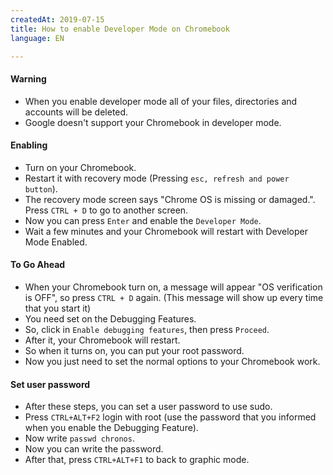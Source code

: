 ```yaml
---
createdAt: 2019-07-15
title: How to enable Developer Mode on Chromebook
language: EN

---
```


#### Warning

* When you enable developer mode all of your files, directories and accounts will be deleted.
* Google doesn't support your Chromebook in developer mode.

#### Enabling

* Turn on your Chromebook.
* Restart it with recovery mode (Pressing `esc, refresh and power button`).
* The recovery mode screen says "Chrome OS is missing or damaged.". Press `CTRL + D` to go to another screen.
* Now you can press `Enter` and enable the `Developer Mode`.
* Wait a few minutes and your Chromebook will restart with Developer Mode Enabled.

#### To Go Ahead
* When your Chromebook turn on, a message will appear "OS verification is OFF", so press `CTRL + D` again. (This message will show up every time that you start it)
* You need set on the Debugging Features.
* So, click in `Enable debugging features`, then press `Proceed`.
* After it, your Chromebook will restart.
* So when it turns on, you can put your root password.
* Now you just need to set the normal options to your Chromebook work.

#### Set user password
* After these steps, you can set a user password to use sudo.
* Press `CTRL+ALT+F2` login with root (use the password that you informed when you enable the Debugging Feature).
* Now write `passwd chronos`.
* Now you can write the password.
* After that, press `CTRL+ALT+F1` to back to graphic mode.

